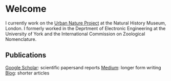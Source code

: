 # Welcome
I currently work on the [Urban Nature Project](https://www.nhm.ac.uk/about-us/urban-nature-project.html) at the Natural History Museum, London. I formerly worked in the Deprtment of Electronic Engineering at the University of York and the International Commission on Zoological Nomenclature.

## Publications
[Google Scholar](https://scholar.google.com/citations?user=44XAtwYAAAAJ): scientific papersand reports
[Medium](https://edwbaker.medium.com/): longer form writing
[Blog](https://pblog.ebaker.me.uk): shorter articles
